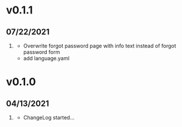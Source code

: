 # v0.1.1
##  07/22/2021

1. [](#feature)
    * Overwrite forgot password page with info text instead of forgot password form
    * add language.yaml

# v0.1.0
##  04/13/2021

1. [](#new)
    * ChangeLog started...
